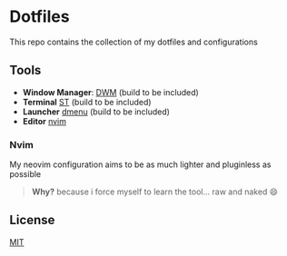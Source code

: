 # Dotfiles
This repo contains the collection of my dotfiles and configurations

## Tools
 - **Window Manager**: [DWM](https://dwm.suckless.org/) (build to be included)
 - **Terminal** [ST](https://st.suckless.org/) (build to be included)
 - **Launcher** [dmenu](https://tools.suckless.org/dmenu/) (build to be included)
 - **Editor** [nvim](https://neovim.io/)


### Nvim
My neovim configuration aims to be as much lighter and pluginless as possible
> **Why?** because i force myself to learn the tool... raw and naked :smile: 


## License
[MIT](LICENSE.md)
